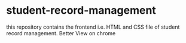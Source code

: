 # student-record-management
this repository contains the frontend i.e. HTML and CSS file of student record management.
Better View on chrome
